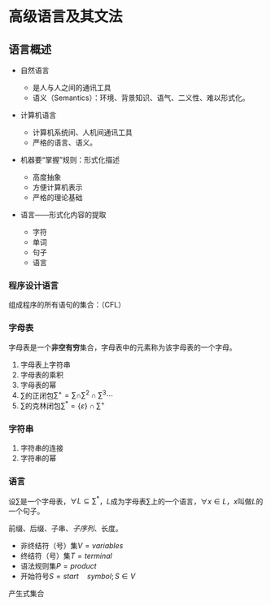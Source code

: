 # 高级语言及其文法

## 语言概述

- 自然语言
  - 是人与人之间的通讯工具
  - 语义（Semantics）：环境、背景知识、语气、二义性、难以形式化。
- 计算机语言
  - 计算机系统间、人机间通讯工具
  - 严格的语言、语义。

- 机器要“掌握”规则：形式化描述
  - 高度抽象
  - 方便计算机表示
  - 严格的理论基础

- 语言——形式化内容的提取
  - 字符
  - 单词
  - 句子
  - 语言

### 程序设计语言

组成程序的所有语句的集合：（CFL）

### 字母表

字母表是一个**非空有穷**集合，字母表中的元素称为该字母表的一个字母。

1. 字母表上字符串
2. 字母表的乘积
3. 字母表的幂
4. $\sum$的正闭包$\sum^{+}=\sum\cap\sum^2\cap\sum^3\cdots$
5. $\sum$的克林闭包$\sum^{*}={\{\varepsilon\}\cap\sum^{+}}$

### 字符串

1. 字符串的连接
2. 字符串的幂

### 语言

设$\sum$是一个字母表，$\forall L\subseteq\sum^*$，$L$成为字母表$\sum$上的一个语言，$\forall x\in L，x$叫做$L$的一个句子。

前缀、后缀、子串、*子序列*、长度。

- 非终结符（号）集$V=variables$
- 终结符（号）集$T=terminal$
- 语法规则集$P=product$
- 开始符号$S=start\quad symbol;S\in V$
  
产生式集合